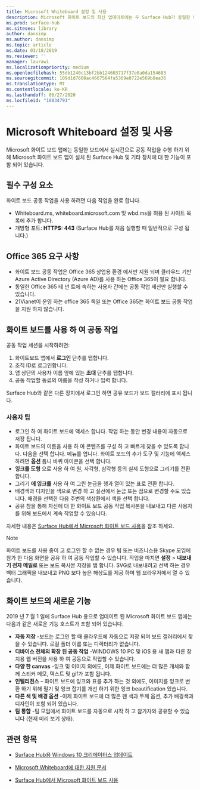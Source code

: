 ```yaml
---
title: Microsoft Whiteboard 설정 및 사용
description: Microsoft 화이트 보드의 최신 업데이트에는 두 Surface Hub가 동일한 보드에서 실시간으로 공동 작업할 수 있는 기능이 포함 되어 있습니다.
ms.prod: surface-hub
ms.sitesec: library
author: dansimp
ms.author: dansimp
ms.topic: article
ms.date: 03/18/2019
ms.reviewer: ''
manager: laurawi
ms.localizationpriority: medium
ms.openlocfilehash: 55db1240c13bf2bb124603717f37e0a0da154683
ms.sourcegitcommit: 109d1d7608ac4667564fa5369e8722e569b8ea36
ms.translationtype: MT
ms.contentlocale: ko-KR
ms.lasthandoff: 06/27/2020
ms.locfileid: "10834791"
---
```

# Microsoft Whiteboard 설정 및 사용

Microsoft 화이트 보드 앱에는 동일한 보드에서 실시간으로 공동 작업을 수행 하기 위해 Microsoft 화이트 보드 앱이 설치 된 Surface Hub 및 기타 장치에 대 한 기능이 포함 되어 있습니다.

## 필수 구성 요소

화이트 보드 공동 작업을 사용 하려면 다음 작업을 완료 합니다.

- Whiteboard.ms, whiteboard.microsoft.com 및 wbd.ms을 허용 된 사이트 목록에 추가 합니다.
- 개방형 포트: **HTTPS: 443** (Surface Hub를 처음 실행할 때 일반적으로 구성 됩니다.)

## Office 365 요구 사항

- 화이트 보드 공동 작업은 Office 365 상업용 환경 에서만 지원 되며 클라우드 기반 Azure Active Directory (Azure AD)를 사용 하는 Office 365이 필요 합니다.
- 동일한 Office 365 테 넌 트에 속하는 사용자 간에는 공동 작업 세션만 실행할 수 있습니다.
- 21Vianet이 운영 하는 office 365 독일 또는 Office 365는 화이트 보드 공동 작업을 지원 하지 않습니다.

## 화이트 보드를 사용 하 여 공동 작업

공동 작업 세션을 시작하려면:

1. 화이트보드 앱에서 **로그인** 단추를 탭합니다.
2. 조직 ID로 로그인합니다.
3. 앱 상단의 사용자 이름 옆에 있는 **초대** 단추를 탭합니다.
4. 공동 작업할 동료의 이름을 작성 하거나 입력 합니다.

Surface Hub와 같은 다른 장치에서 로그인 하면 공유 보드가 보드 갤러리에 표시 됩니다.

### 사용자 팁
- 로그인 하 여 화이트 보드에 액세스 합니다. 작업 하는 동안 변경 내용이 자동으로 저장 됩니다.
- 화이트 보드의 이름을 사용 하 여 콘텐츠를 구성 하 고 빠르게 찾을 수 있도록 합니다. 다음을 선택 합니다. 메뉴를 엽니다. 화이트 보드의 추가 도구 및 기능에 액세스 하려면 **옵션** 톱니 바퀴 아이콘을 선택 합니다.
- **잉크를 도형** 으로 사용 하 여 원, 사각형, 삼각형 등의 실제 도형으로 그리기를 전환 합니다.
- 그리기 **에 잉크를** 사용 하 여 그린 눈금을 행과 열이 있는 표로 전환 합니다.
- 배경색과 디자인을 색으로 변경 하 고 실선에서 눈금 또는 점으로 변경할 수도 있습니다. 배경을 선택한 다음 주변의 색상환에서 색을 선택 합니다.
- 공유 참을 통해 자신에 대 한 화이트 보드 공동 작업 복사본을 내보내고 다른 사용자를 위해 보드에서 계속 작업할 수 있습니다.

자세한 내용은 [Surface Hub에서 Microsoft 화이트 보드 사용](https://support.office.com/article/use-microsoft-whiteboard-on-a-surface-hub-5c594985-129d-43f9-ace5-7dee96f7621d)을 참조 하세요.

> [!NOTE]
>  화이트 보드를 사용 중이 고 로그인 할 수 없는 경우 팀 또는 비즈니스용 Skype 모임에 참가 한 다음 화면을 공유 하 여 공동 작업할 수 있습니다. 작업을 마치면 **설정**  >  **내보내기 전자 메일로** 또는 보드 복사본 저장을 탭 합니다. SVG로 내보내려고 선택 하는 경우 벡터 그래픽을 내보내고 PNG 보다 높은 해상도를 제공 하며 웹 브라우저에서 열 수 있습니다.

## 화이트 보드의 새로운 기능

2019 년 7 월 1 일에 Surface Hub 용으로 업데이트 된 Microsoft 화이트 보드 앱에는 다음과 같은 새로운 기능 호스트가 포함 되어 있습니다.

- **자동 저장** -보드는 로그인 할 때 클라우드에 자동으로 저장 되며 보드 갤러리에서 찾을 수 있습니다. 로컬 폴더 이름 또는 디렉터리가 없습니다.
- **디바이스 전체의 확장 된 공동 작업** -WINDOWS 10 PC 및 iOS 용 새 앱과 다른 장치용 웹 버전을 사용 하 여 공동으로 작업할 수 있습니다.
- **다양 한 canvas** -잉크 및 이미지 외에도, 이제 화이트 보드에는 더 많은 개체와 함께 스티커 메모, 텍스트 및 gif가 포함 됩니다.
- **인텔리전스** – 화이트 보드에 잉크와 표를 추가 하는 것 외에도, 이미지를 잉크로 변환 하기 위해 필기 및 잉크 잡기를 개선 하기 위한 잉크 beautification 있습니다.
- **다른 색 및 배경 옵션** -이제 화이트 보드에 더 많은 펜 색과 두께 옵션, 추가 배경색과 디자인이 포함 되어 있습니다.
- **팀 통합** -팀 모임에서 화이트 보드를 자동으로 시작 하 고 참가자와 공유할 수 있습니다 (현재 미리 보기 상태).


## 관련 항목

- [Surface Hub용 Windows 10 크리에이터스 업데이트](https://www.microsoft.com/surface/support/surface-hub/windows-10-creators-update-surface-hub)

- [Microsoft Whiteboard에 대한 지원 문서](https://support.office.com/article/Whiteboard-Help-0c0f2aa0-b1bb-491c-b814-fd22de4d7c01)

- [Surface Hub에서 Microsoft 화이트 보드 사용](https://support.office.com/article/use-microsoft-whiteboard-on-a-surface-hub-5c594985-129d-43f9-ace5-7dee96f7621d)
